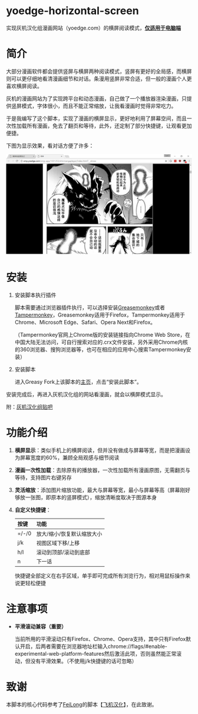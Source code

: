 # yoedge-horizontal-screen

实现灰机汉化组漫画网站（yoedge.com）的横屏阅读模式，<u>**仅适用于电脑端**</u>

# 简介

大部分漫画软件都会提供竖屏与横屏两种阅读模式，竖屏有更好的全局感，而横屏则可以更仔细地看清漫画细节和对话。条漫用竖屏非常合适，但一般的漫画个人更喜欢横屏阅读。

灰机的漫画网站为了实现跨平台和动态漫画，自己做了一个播放器渲染漫画，只提供竖屏模式，字体很小，而且不能正常缩放，让我看漫画时觉得非常吃力。

于是我编写了这个脚本，实现了漫画的横屏显示，更好地利用了屏幕空间，而且一次性加载所有漫画，免去了翻页和等待，此外，还定制了部分快捷键，让观看更加便捷。

下图为显示效果，看对话方便了许多：

![img](img/horizontal-sample.png)

# 安装

1. 安装脚本执行插件

   脚本需要通过浏览器插件执行，可以选择安装[Greasemonkey](https://addons.mozilla.org/zh-cn/firefox/addon/greasemonkey/)或者[Tampermonkey](http://tampermonkey.net/)，Greasemonkey适用于Firefox，Tampermonkey适用于Chrome、Microsoft Edge、Safari、Opera Next和Firefox。

   （Tampermonkey官网上Chrome版的安装链接指向Chrome Web Store，在中国大陆无法访问，可自行搜索对应的.crx文件安装，另外采用Chrome内核的360浏览器、搜狗浏览器等，也可在相应的应用中心搜索Tampermonkey安装）

2. 安装脚本

   进入Greasy Fork上该脚本的[主页](https://greasyfork.org/zh-CN/scripts/28767-yoedge-horizontal-screen)，点击“安装此脚本”。

安装完成后，再进入灰机汉化组的网站看漫画，就会以横屏模式显示。

附：[灰机汉化组贴吧](https://tieba.baidu.com/f?kw=%E7%81%B0%E6%9C%BA%E6%B1%89%E5%8C%96%E7%BB%84&ie=utf-8)

# 功能介绍

1. **横屏显示**：类似手机上的横屏阅读，但并没有做成与屏幕等宽，而是把漫画设为屏幕宽度的60%，兼顾全局观感与细节阅读

2. **漫画一次性加载**：去除原有的播放器，一次性加载所有漫画原图，无需翻页与等待，支持图片右键另存

3. **灵活缩放**：添加图片缩放功能，最大与屏幕等宽，最小与屏幕等高（屏幕刚好够放一张图，即原本的竖屏模式），缩放清晰度取决于图源本身

4. **自定义快捷键**：

   | 按键    | 功能             |
   | :---- | :------------- |
   | =/-/0 | 放大/缩小/恢复默认缩放大小 |
   | j/k   | 视图区域下移/上移      |
   | h/l   | 滚动到顶部/滚动到底部    |
   | n     | 下一话            |

   快捷键全部定义在右手区域，单手即可完成所有浏览行为，相对用鼠标操作来说更轻松便捷


# 注意事项

* **平滑滚动兼容（重要）**

  当前所用的平滑滚动只有Firefox、Chrome、Opera支持，其中只有Firefox默认开启，后两者需要在浏览器地址栏输入chrome://flags/#enable-experimental-web-platform-features然后激活此项，否则虽然能正常滚动，但没有平滑效果。（不使用j/k快捷键的话可忽略）

# 致谢 

本脚本的核心代码参考了[FeiLong](https://greasyfork.org/zh-CN/users/28687-feilong)的脚本【[飞机汉化](https://greasyfork.org/zh-CN/scripts/24749-%E9%A3%9E%E6%9C%BA%E6%B1%89%E5%8C%96)】，在此致谢。